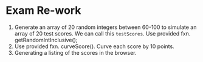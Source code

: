 # Exam Re-work
1. Generate an array of 20 random integers between 60-100 to simulate an array of 20 test scores. We can call this ```testScores```. Use provided fxn. getRandomIntInclusive();
2. Use provided fxn. curveScore(). Curve each score by 10 points.
3. Generating a listing of the scores in the browser.
